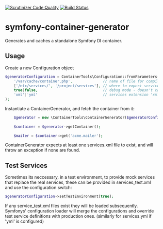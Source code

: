 [![Scrutinizer Code Quality](https://scrutinizer-ci.com/g/inviqa/symfony-container-generator/badges/quality-score.png?b=master)](https://scrutinizer-ci.com/g/inviqa/symfony-container-generator/?branch=master)
[![Build Status](https://scrutinizer-ci.com/g/inviqa/symfony-container-generator/badges/build.png?b=master)](https://scrutinizer-ci.com/g/inviqa/symfony-container-generator/build-status/master)
# symfony-container-generator
Generates and caches a standalone Symfony DI container.

## Usage
Create a new Configuration object
```php
$generatorConfiguration = ContainerTools\Configuration::fromParameters(
    '/var/cache/container.php',              // name of file for compiled container
    ['/etc/services/', '/project/services'], // where to expect services.xml and services_test.xml
    true|false,                              // debug mode - doesn't cache or generate container.php if true
    'xml'|'yml'                              // services extension 'xml' or 'yml'
);
```

Instantiate a ContainerGenerator, and fetch the container from it:

```php
    $generator = new \ContainerTools\ContainerGenerator($generatorConfiguration);
    
    $container = $generator->getContainer();
    
    $mailer = $container->get('acme.mailer');
```

ContainerGenerator expects at least one services.xml file to exist, and will throw an exception if none are found.

## Test Services
Sometimes its neccessary, in a test environment, to provide mock services that replace the real services, these can be provided in services_test.xml and use the configuration switch:
```php
$generatorConfiguration->setTestEnvironment(true);
```

If any service_test.xml files exist they will be loaded subsequently. Symfonys' configuration loader will merge the configurations and override test service definitions with production ones. (similarly for services.yml if 'yml' is configured)

